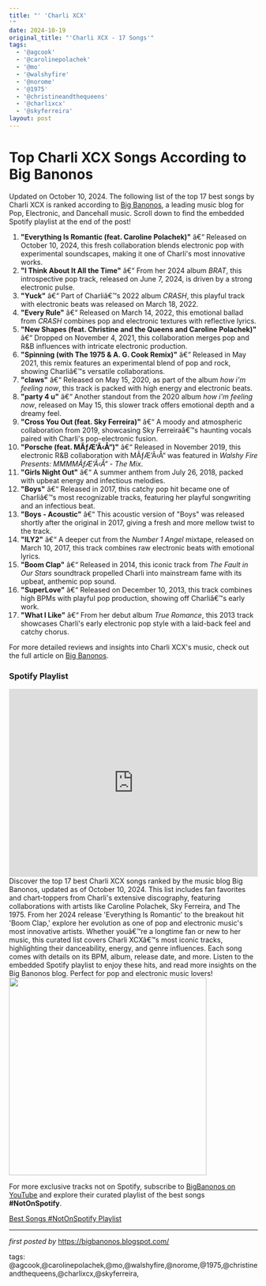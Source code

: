 ```yaml
---
title: "' 'Charli XCX'
'"
date: 2024-10-19
original_title: "'Charli XCX - 17 Songs'"
tags:
  - '@agcook'
  - '@carolinepolachek'
  - '@mo'
  - '@walshyfire'
  - '@norome'
  - '@1975'
  - '@christineandthequeens'
  - '@charlixcx'
  - '@skyferreira'
layout: post
---
```

 <h1>Top Charli XCX Songs According to Big Banonos</h1> <p>Updated on October 10, 2024. The following list of the top 17 best songs by Charli XCX is ranked according to <a href="https://bigbanonos.blogspot.com" target="_blank">Big Banonos</a>, a leading music blog for Pop, Electronic, and Dancehall music. Scroll down to find the embedded Spotify playlist at the end of the post!</p> <ol> <li> <strong>"Everything Is Romantic (feat. Caroline Polachek)"</strong> â€“ Released on October 10, 2024, this fresh collaboration blends electronic pop with experimental soundscapes, making it one of Charli's most innovative works. </li> <li> <strong>"I Think About It All the Time"</strong> â€“ From her 2024 album <em>BRAT</em>, this introspective pop track, released on June 7, 2024, is driven by a strong electronic pulse. </li> <li> <strong>"Yuck"</strong> â€“ Part of Charliâ€™s 2022 album <em>CRASH</em>, this playful track with electronic beats was released on March 18, 2022. </li> <li> <strong>"Every Rule"</strong> â€“ Released on March 14, 2022, this emotional ballad from <em>CRASH</em> combines pop and electronic textures with reflective lyrics. </li> <li> <strong>"New Shapes (feat. Christine and the Queens and Caroline Polachek)"</strong> â€“ Dropped on November 4, 2021, this collaboration merges pop and R&B influences with intricate electronic production. </li> <li> <strong>"Spinning (with The 1975 & A. G. Cook Remix)"</strong> â€“ Released in May 2021, this remix features an experimental blend of pop and rock, showing Charliâ€™s versatile collaborations. </li> <li> <strong>"claws"</strong> â€“ Released on May 15, 2020, as part of the album <em>how i'm feeling now</em>, this track is packed with high energy and electronic beats. </li> <li> <strong>"party 4 u"</strong> â€“ Another standout from the 2020 album <em>how i'm feeling now</em>, released on May 15, this slower track offers emotional depth and a dreamy feel. </li> <li> <strong>"Cross You Out (feat. Sky Ferreira)"</strong> â€“ A moody and atmospheric collaboration from 2019, showcasing Sky Ferreiraâ€™s haunting vocals paired with Charli's pop-electronic fusion. </li> <li> <strong>"Porsche (feat. MÃƒÆ’Ã‹Å“)"</strong> â€“ Released in November 2019, this electronic R&B collaboration with MÃƒÆ’Ã‹Å“ was featured in <em>Walshy Fire Presents: MMMMÃƒÆ’Ã‹Å“ - The Mix</em>. </li> <li> <strong>"Girls Night Out"</strong> â€“ A summer anthem from July 26, 2018, packed with upbeat energy and infectious melodies. </li> <li> <strong>"Boys"</strong> â€“ Released in 2017, this catchy pop hit became one of Charliâ€™s most recognizable tracks, featuring her playful songwriting and an infectious beat. </li> <li> <strong>"Boys - Acoustic"</strong> â€“ This acoustic version of "Boys" was released shortly after the original in 2017, giving a fresh and more mellow twist to the track. </li> <li> <strong>"ILY2"</strong> â€“ A deeper cut from the <em>Number 1 Angel</em> mixtape, released on March 10, 2017, this track combines raw electronic beats with emotional lyrics. </li> <li> <strong>"Boom Clap"</strong> â€“ Released in 2014, this iconic track from <em>The Fault in Our Stars</em> soundtrack propelled Charli into mainstream fame with its upbeat, anthemic pop sound. </li> <li> <strong>"SuperLove"</strong> â€“ Released on December 10, 2013, this track combines high BPMs with playful pop production, showing off Charliâ€™s early work. </li> <li> <strong>"What I Like"</strong> â€“ From her debut album <em>True Romance</em>, this 2013 track showcases Charli's early electronic pop style with a laid-back feel and catchy chorus. </li> </ol> <p>For more detailed reviews and insights into Charli XCX's music, check out the full article on <a href="https://bigbanonos.blogspot.com" target="_blank">Big Banonos</a>.</p> <h3>Spotify Playlist</h3> <iframe allow="encrypted-media" allowtransparency="true" frameborder="0" height="380" src="https://open.spotify.com/embed/playlist/0S3prgVTIQ9MRKWnQDaZt5?si=2ff6b0a6258d467f" width="100%"></iframe> <br />
Discover the top 17 best Charli XCX songs ranked by the music blog Big Banonos, updated as of October 10, 2024. This list includes fan favorites and chart-toppers from Charli's extensive discography, featuring collaborations with artists like Caroline Polachek, Sky Ferreira, and The 1975. From her 2024 release 'Everything Is Romantic' to the breakout hit 'Boom Clap,' explore her evolution as one of pop and electronic music's most innovative artists. Whether youâ€™re a longtime fan or new to her music, this curated list covers Charli XCXâ€™s most iconic tracks, highlighting their danceability, energy, and genre influences. Each song comes with details on its BPM, album, release date, and more. Listen to the embedded Spotify playlist to enjoy these hits, and read more insights on the Big Banonos blog. Perfect for pop and electronic music lovers!
<div class="separator"><a href="https://i.ytimg.com/vi/06twfoR70fE/maxresdefault.jpg" ><img alt="" border="0" data-original-height="720" data-original-width="1280" src="https://i.ytimg.com/vi/06twfoR70fE/maxresdefault.jpg" width="400" /></a></div>


<!--Subscribe and Playlist Links-->
<div>
    <p>For more exclusive tracks not on Spotify, subscribe to <a href="https://www.youtube.com/@BigBanonos" target="_blank">BigBanonos on YouTube</a> and explore their curated playlist of the best songs <strong>#NotOnSpotify</strong>.</p>
    <p><a href="https://www.youtube.com/playlist?list=PLtuNtuTatqI0kFahUCbtbfenC_ET5O_tr" target="_blank">Best Songs #NotOnSpotify Playlist<br /></a></p></div>

<hr />

<p><em>first posted by</em> <a href="https://bigbanonos.blogspot.com/" rel="noopener" target="_new">https://bigbanonos.blogspot.com/</a></p>

<p>tags: @agcook,@carolinepolachek,@mo,@walshyfire,@norome,@1975,@christineandthequeens,@charlixcx,@skyferreira,</p>
